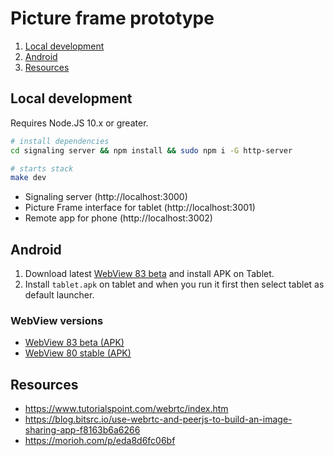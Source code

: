 # Picture frame prototype

1. [Local development](#local-development)
2. [Android](#android)
3. [Resources](#resources)

## Local development

Requires Node.JS 10.x or greater.

```bash
# install dependencies
cd signaling server && npm install && sudo npm i -G http-server

# starts stack
make dev
```

- Signaling server (http://localhost:3000)
- Picture Frame interface for tablet (http://localhost:3001)
- Remote app for phone (http://localhost:3002)

## Android

1. Download latest [WebView 83 beta](https://www.apkmirror.com/apk/google-inc/android-system-webview/android-system-webview-83-0-4103-60-release/android-system-webview-83-0-4103-60-2-android-apk-download/download/) and install APK on Tablet.
2. Install `tablet.apk` on tablet and when you run it first then select tablet as default launcher.


### WebView versions

- [WebView 83 beta (APK)](https://www.apkmirror.com/apk/google-inc/android-system-webview/android-system-webview-83-0-4103-60-release/android-system-webview-83-0-4103-60-2-android-apk-download/download/)
- [WebView 80 stable (APK)](https://www.apkmirror.com/apk/google-inc/android-system-webview/android-system-webview-81-0-4044-138-release/android-system-webview-81-0-4044-138-2-android-apk-download/)


## Resources

- https://www.tutorialspoint.com/webrtc/index.htm
- https://blog.bitsrc.io/use-webrtc-and-peerjs-to-build-an-image-sharing-app-f8163b6a6266
- https://morioh.com/p/eda8d6fc06bf
